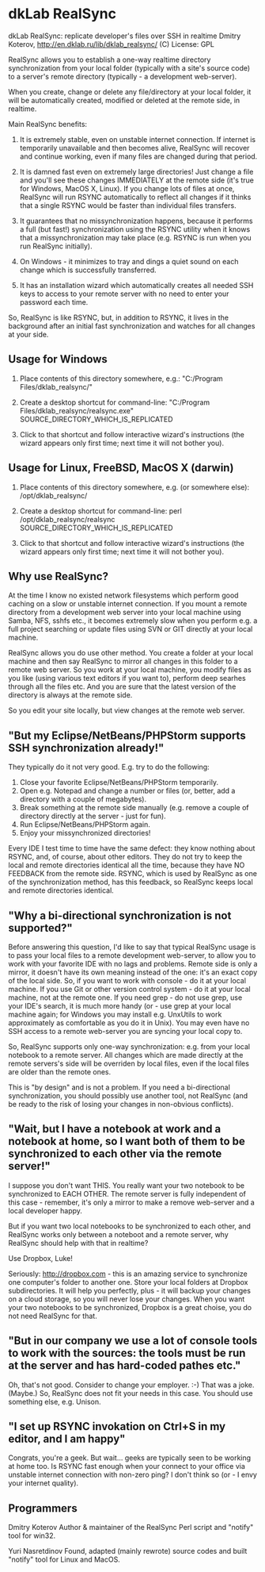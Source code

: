 dkLab RealSync
===

dkLab RealSync: replicate developer's files over SSH in realtime
Dmitry Koterov, http://en.dklab.ru/lib/dklab_realsync/ (C)
License: GPL

RealSync allows you to establish a one-way realtime directory 
synchronization from your local folder (typically with a site's 
source code) to a server's remote directory (typically - a 
development web-server). 

When you create, change or delete any file/directory at your local 
folder, it will be automatically created, modified or deleted at the 
remote side, in realtime. 

Main RealSync benefits:

1. It is extremely stable, even on unstable internet connection. If internet
   is temporarily unavailable and then becomes alive, RealSync will recover
   and continue working, even if many files are changed during that period.

2. It is damned fast even on extremely large directories! Just change a file
   and you'll see these changes IMMEDIATELY at the remote side (it's true for
   Windows, MacOS X, Linux). If you change lots of files at once, RealSync will 
   run RSYNC automatically to reflect all changes if it thinks that a single
   RSYNC would be faster than individual files transfers.

3. It guarantees that no missynchronization happens, because it performs
   a full (but fast!) synchronization using the RSYNC utility when it knows
   that a missynchronization may take place (e.g. RSYNC is run when you run 
   RealSync initially).

4. On Windows - it minimizes to tray and dings a quiet sound on each change
   which is successfully transferred.

5. It has an installation wizard which automatically creates all needed SSH
   keys to access to your remote server with no need to enter your password
   each time.

So, RealSync is like RSYNC, but, in addition to RSYNC, it lives in the
background after an initial fast synchronization and watches for all
changes at your side.


Usage for Windows
-----------------

1. Place contents of this directory somewhere, e.g.:
     "C:/Program Files/dklab_realsync/"

2. Create a desktop shortcut for command-line:
     "C:/Program Files/dklab_realsync/realsync.exe" SOURCE_DIRECTORY_WHICH_IS_REPLICATED

3. Click to that shortcut and follow interactive wizard's instructions
   (the wizard appears only first time; next time it will not bother you).


Usage for Linux, FreeBSD, MacOS X (darwin)
------------------------------------------

1. Place contents of this directory somewhere, e.g. (or somewhere else):
     /opt/dklab_realsync/

2. Create a desktop shortcut for command-line:
     perl /opt/dklab_realsync/realsync SOURCE_DIRECTORY_WHICH_IS_REPLICATED

3. Click to that shortcut and follow interactive wizard's instructions
   (the wizard appears only first time; next time it will not bother you).


Why use RealSync?
-----------------

At the time I know no existed network filesystems which perform good caching 
on a slow or unstable internet connection. If you mount a remote directory from
a development web server into your local machine using Samba, NFS, sshfs etc.,
it becomes extremely slow when you perform e.g. a full project searching or
update files using SVN or GIT directly at your local machine.

RealSync allows you do use other method. You create a folder at your local
machine and then say RealSync to mirror all changes in this folder to
a remote web server. So you work at your local machine, you modify files as
you like (using various text editors if you want to), perform deep searhes
through all the files etc. And you are sure that the latest version of the
directory is always at the remote side.

So you edit your site locally, but view changes at the remote web server.


"But my Eclipse/NetBeans/PHPStorm supports SSH synchronization already!"
------------------------------------------------------------------------

They typically do it not very good. E.g. try to do the following:

1. Close your favorite Eclipse/NetBeans/PHPStorm temporarily.
2. Open e.g. Notepad and change a number or files (or, better, add a 
   directory with a couple of megabytes).
3. Break something at the remote side manually (e.g. remove a couple
   of directory directly at the server - just for fun).
3. Run Eclipse/NetBeans/PHPStorm again.
4. Enjoy your missynchronized directories!

Every IDE I test time to time have the same defect: they know nothing about 
RSYNC, and, of course, about other editors. They do not try to keep the local 
and remote directories identical all the time, because they have NO FEEDBACK 
from the remote side. RSYNC, which is used by RealSync as one of the 
synchronization method, has this feedback, so RealSync keeps local and remote 
directories identical. 


"Why a bi-directional synchronization is not supported?"
--------------------------------------------------------

Before answering this question, I'd like to say that typical RealSync usage
is to pass your local files to a remote development web-server, to allow
you to work with your favorite IDE with no lags and problems. Remote side
is only a mirror, it doesn't have its own meaning instead of the one:
it's an exact copy of the local side. So, if you want to work with console -
do it at your local machine. If you use Git or other version control
system - do it at your local machine, not at the remote one. If you need
grep - do not use grep, use your IDE's search, it is much more handy (or - use
grep at your local machine again; for Windows you may install e.g. UnxUtils
to work approximately as comfortable as you do it in Unix). You may even have 
no SSH access to a remote web-server you are syncing your local copy to.

So, RealSync supports only one-way synchronization: e.g. from your local
notebook to a remote server. All changes which are made directly at
the remote servers's side will be overriden by local files, even if the
local files are older than the remote ones.

This is "by design" and is not a problem. If you need a bi-directional
synchronization, you should possibly use another tool, not RealSync (and
be ready to the risk of losing your changes in non-obvious conflicts).


"Wait, but I have a notebook at work and a notebook at home, so I want
both of them to be synchronized to each other via the remote server!"
----------------------------------------------------------------------

I suppose you don't want THIS. You really want your two notebook to be 
synchronized to EACH OTHER. The remote server is fully independent of 
this case - remember, it's only a mirror to make a remove web-server
and a local developer happy.

But if you want two local notebooks to be synchronized to each other,
and RealSync works only between a noteboot and a remote server, why 
RealSync should help with that in realtime?

Use Dropbox, Luke! 

Seriously: http://dropbox.com - this is an amazing service to synchronize 
one computer's folder to another one. Store your local folders at Dropbox
subdirectories. It will help you perfectly, plus - it will backup your 
changes on a cloud storage, so you will never lose your changes.
When you want your two notebooks to be synchronized, Dropbox is a great 
choise, you do not need RealSync for that.


"But in our company we use a lot of console tools to work with the sources:
the tools must be run at the server and has hard-coded pathes etc."
---------------------------------------------------------------------------

Oh, that's not good. Consider to change your employer. :-) That was a joke. 
(Maybe.) So, RealSync does not fit your needs in this case. You should use
something else, e.g. Unison.


"I set up RSYNC invokation on Ctrl+S in my editor, and I am happy"
------------------------------------------------------------------

Congrats, you're a geek. But wait... geeks are typically seen to be working 
at home too. Is RSYNC fast enough when your connect to your office via
unstable internet connection with non-zero ping? I don't think so (or -
I envy your internet quality).


Programmers
-----------

Dmitry Koterov
  Author & maintainer of the RealSync Perl script and "notify" tool for win32.

Yuri Nasretdinov
  Found, adapted (mainly rewrote) source codes and built "notify" tool 
  for Linux and MacOS.
